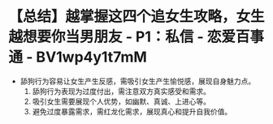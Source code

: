 # 【总结】越掌握这四个追女生攻略，女生越想要你当男朋友 - P1：私信 - 恋爱百事通 - BV1wp4y1t7mM

-   舔狗行为容易让女生产生反感，需吸引女生产生愉悦感，展现自身魅力点。
    1.  舔狗行为表现为过度付出，需注意双方真实感受和需求。
    2.  吸引女生需要展现个人优势，如幽默、真诚、上进心等。
    3.  避免过度暴露需求，需红龙化需求，展现真心和提升自我价值。